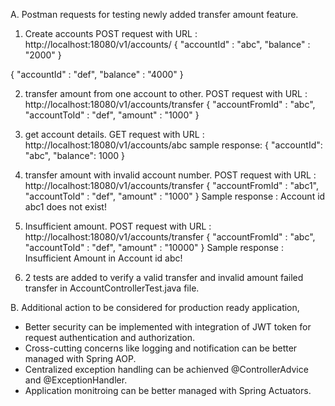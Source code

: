 A. Postman requests for testing newly added transfer amount feature.

1. Create accounts
POST request with URL : http://localhost:18080/v1/accounts/
{
	"accountId" : "abc",
	"balance" : "2000"
}

{
	"accountId" : "def",
	"balance" : "4000"
}

2. transfer amount from one account to other.
POST request with URL : http://localhost:18080/v1/accounts/transfer
{
    "accountFromId" : "abc",
    "accountToId" : "def",
    "amount" : "1000"
}

3. get account details.
GET request with URL : http://localhost:18080/v1/accounts/abc
sample response:
{
    "accountId": "abc",
    "balance": 1000
}

4. transfer amount with invalid account number.
POST request with URL : http://localhost:18080/v1/accounts/transfer
{
    "accountFromId" : "abc1",
    "accountToId" : "def",
    "amount" : "1000"
}
Sample response : Account id abc1 does not exist!

5. Insufficient amount.
POST request with URL : http://localhost:18080/v1/accounts/transfer
{
    "accountFromId" : "abc",
    "accountToId" : "def",
    "amount" : "10000"
}
Sample response : Insufficient Amount in Account id abc!

6. 2 tests are added to verify a valid transfer and invalid amount failed transfer in AccountControllerTest.java file.

B. Additional action to be considered for production ready application,
 - Better security can be implemented with integration of JWT token for request authentication and authorization.
 - Cross-cutting concerns like logging and notification can be better managed with Spring AOP.
 - Centralized exception handling can be achienved @ControllerAdvice and @ExceptionHandler.
 - Application monitroing can be better managed with Spring Actuators.
